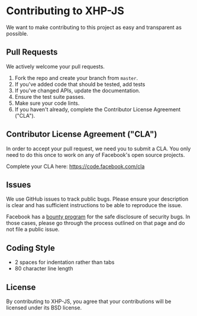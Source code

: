 # Contributing to XHP-JS
We want to make contributing to this project as easy and transparent as
possible.

## Pull Requests
We actively welcome your pull requests.
1. Fork the repo and create your branch from `master`. 
2. If you've added code that should be tested, add tests
3. If you've changed APIs, update the documentation. 
4. Ensure the test suite passes. 
5. Make sure your code lints. 
6. If you haven't already, complete the Contributor License Agreement ("CLA").

## Contributor License Agreement ("CLA")
In order to accept your pull request, we need you to submit a CLA. You only need
to do this once to work on any of Facebook's open source projects.

Complete your CLA here: <https://code.facebook.com/cla>

## Issues  
We use GitHub issues to track public bugs. Please ensure your description is
clear and has sufficient instructions to be able to reproduce the issue.

Facebook has a [bounty program](https://www.facebook.com/whitehat/) for the safe
disclosure of security bugs. In those cases, please go through the process
outlined on that page and do not file a public issue.

## Coding Style  
* 2 spaces for indentation rather than tabs
* 80 character line length

## License
By contributing to XHP-JS, you agree that your contributions will be licensed
under its BSD license.
